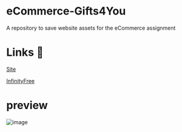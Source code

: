 # eCommerce-Gifts4You
A repository to save website assets for the eCommerce assignment

# Links 🔗

[Site](www.gifts4you.epizy.com)

[InfinityFree](https://app.infinityfree.net/)

# preview

![image](https://user-images.githubusercontent.com/39650065/209361348-7ed8e8be-802b-4d38-85c5-116fcae97d25.png)
